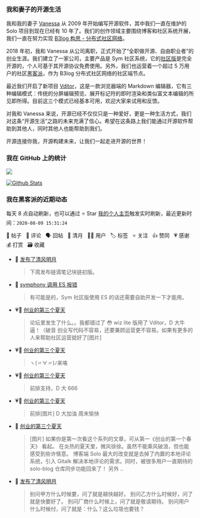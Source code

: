 ### 我和妻子的开源生活

我和我的妻子 [Vanessa](https://github.com/Vanessa219) 从 2009 年开始编写开源软件，其中我们一直在维护的 Solo 项目到现在已经有 10 年了。我们的创作领域主要围绕博客和社区系统开展，我们一直在努力实现 [B3log 构思 - 分布式社区网络](https://hacpai.com/article/1546941897596)。

2018 年初，我和 Vanessa 从公司离职，正式开始了“全职做开源、自由职业者”的创业生涯。我们建立了一家公司，主要产品是 Sym 社区系统，它的[社区版](https://github.com/88250/symphony)是完全开源的，个人可基于其开源协议免费使用。另外，我们也运营着一个超过 5 万用户的社区[黑客派](https://hacpai.com)，作为 B3log 分布式社区网络的社区端节点。

最近我们开启了新项目 [Vditor](https://github.com/Vanessa219/vditor)，这是一款浏览器端的 Markdown 编辑器，它有三种编辑模式：传统的分屏编辑预览、展开标记符的即时渲染和类似富文本编辑的所见即所得。目前这三个模式已经基本可用，欢迎大家来试用和反馈。

对我和 Vanessa 来说，开源已经不仅仅只是一种爱好，更是一种生活方式，我们对这条“开源生活”之路的未来充满了信心。希望在这条路上我们能通过开源软件帮助到其他人，同时其他人也能帮助到我们。

开源连接你我，开源构建未来，让我们一起走进开源的世界！

### 我在 GitHub 上的统计

<a title="Hits" target="_blank" href="https://github.com/88250/88250"><img src="https://hits.b3log.org/88250/88250.svg"></a>

[![Github Stats](https://github-readme-stats.vercel.app/api?username=88250&show_icons=true)](https://github.com/88250)

<!--events start -->

### 我在黑客派的近期动态

每天 8 点自动刷新，也可以通过 ⭐️ Star [我的个人主页](https://github.com/88250/88250)触发实时刷新，最近更新时间：`2020-08-09 15:31:24`

📝 帖子 &nbsp; 💬 评论 &nbsp; 🗣 回帖 &nbsp; 🌙 清月 &nbsp; 👨‍💻 用户 &nbsp; 🏷️ 标签 &nbsp; ⭐️ 关注 &nbsp; 👍 赞同 &nbsp; 💗 感谢 &nbsp; 💰 打赏 &nbsp; 🗃 收藏

* 🌙 [发布了清风明月](https://hacpai.com/member/88250/breezemoons/1596905826803)

  > 下周发布链滴笔记块链初版。
* 💬 [symphony 调用 ES 报错](https://hacpai.com/article/1596796959096/comment/1596853651588#comments)

  > 有可能是的，Sym 社区版使用 ES 的话还需要自助开发一下才能用。
* 💗💬 [创业的第三个夏天](https://hacpai.com/article/1596793688068/comment/1596848171145#comments)

  > 论坛里发生了什么。。我都错过了 😳 wiz lite 版用了 Vditor，D 大牛逼！（破音 创业写代码不容易，还要兼顾运营更不容易。如果有更多的人来帮助社区运营就好了[图片]
* 💗💬 [创业的第三个夏天](https://hacpai.com/article/1596793688068/comment/1596801759326#comments)

  > ヽ(〃∀〃)ﾉ来咯
* 💗💬 [创业的第三个夏天](https://hacpai.com/article/1596793688068/comment/1596805872289#comments)

  > 前排支持，D 大 666
* 💗💬 [创业的第三个夏天](https://hacpai.com/article/1596793688068/comment/1596793982159#comments)

  > 前排[图片] D 大加油 周末愉快
* 📝 [创业的第三个夏天](https://hacpai.com/article/1596793688068)

  > [图片] 如果你是第一次看这个系列的文章，可从第一《创业的第一个春天》 看起。 在炎热的夏天里，微风徐徐。虽然不能乘风破浪，但也能感受到些许惬意。 博客端 Solo 最大的改变就是去掉了内置的本地评论系统，引入 Gitalk 解决本地评论的需求。同时，被很多用户一直期待的 solo-blog 仓库同步功能回来了！ 另外 ..
* 🌙 [发布了清风明月](https://hacpai.com/member/88250/breezemoons/1596722018502)

  > 别问甲方什么时候要，问了就是越快越好。 别问乙方什么时候好，问了就是快要好了。 别问厂商什么时候上，问了就是敬请期待。 别问用户什么时候付，问了就是：什么？这么垃圾也要钱？


<!--events end -->
